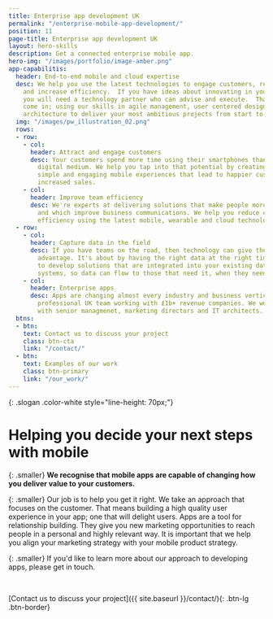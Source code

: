 ```yaml
---
title: Enterprise app development UK
permalink: "/enterprise-mobile-app-development/"
position: 11
page-title: Enterprise app development UK
layout: hero-skills
description: Get a connected enterprise mobile app.
hero-img: "/images/portfolio/image-amber.png"
app-capabilitis:
  header: End-to-end mobile and cloud expertise
  desc: We help you use the latest technologies to engage customers, reduce costs
    and increase efficiency.  If you have ideas about innovating in your industry,
    you will need a technology partner who can advise and execute.  That's where we
    come in; using our skills in agile management, user centered design, and technology
    architecture to deliver your most ambitious projects from start to finish.
  img: "/images/pw_illustration_02.png"
  rows:
  - row:
    - col: 
      header: Attract and engage customers
      desc: Your customers spend more time using their smartphones than any other
        digital medium. We help you tap into that potential by creating convenient,
        simple and engaging mobile experiences that lead to happier customers and
        increased sales.
    - col: 
      header: Improve team efficiency
      desc: We're experts at delivering solutions that make people more productive,
        and which improve business communications. We help you reduce costs and increase
        efficiency using the latest mobile, wearable and cloud technologies.
  - row:
    - col: 
      header: Capture data in the field
      desc: If you have teams on the road, then technology can give them a huge competitive
        advantage. It's about by having the right data at the right time. We're able
        to develop solutions that are integrated into your existing databases and
        systems, so data can flow to those that need it, when they need it.
    - col: 
      header: Enterprise apps
      desc: Apps are changing almost every industry and business vertical. We're a
        professional UK team working with £1b+ revenue companies. We work directly
        with senior managmenet, marketing directors and IT architects.
  btns:
  - btn: 
    text: Contact us to discuss your project
    class: btn-cta
    link: "/contact/"
  - btn: 
    text: Examples of our work
    class: btn-primary
    link: "/our_work/"
---
```


{: .slogan .color-white style="line-height: 70px;"}
# Helping you decide your **next steps** with mobile

{: .smaller}
**We recognise that mobile apps are capable of changing how you deliver value to your customers.**

{: .smaller}
Our job is to help you get it right. We take an approach that focuses on the customer.
That means building a high quality user experience in your app; one that will delight users.
Apps are a tool for relationship building. They give you new marketing opportunities to reach people in a personal and highly relevant way. It is important that we help you align your marketing strategy with your mobile product strategy.

{: .smaller}
If you'd like to learn more about our approach to developing apps, please get in touch.

<br/>

[Contact us to discuss your project]({{ site.baseurl }}/contact/){: .btn-lg .btn-border}
